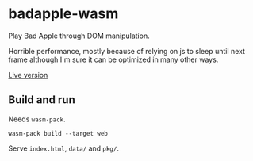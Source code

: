 # badapple-wasm

Play Bad Apple through DOM manipulation.

Horrible performance, mostly because of relying on js to sleep until next frame although I'm sure it can be optimized in many other ways.

[Live version](https://xoko14.github.io/badapple-wasm/)

## Build and run

Needs `wasm-pack`.

```shell
wasm-pack build --target web
```

Serve `index.html`, `data/` and `pkg/`.

